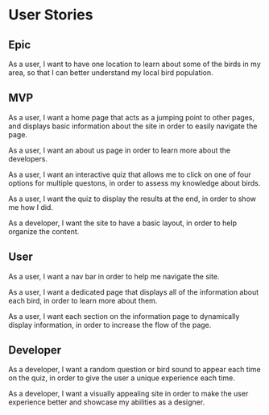 # User Stories #


## Epic ##

As a user, I want to have one location to learn about some of the birds in my area, so that I can better understand my local bird population.

## MVP ##

As a user, I want a home page that acts as a jumping point to other pages, and displays basic information about the site in order to easily navigate the page.

As a user, I want an about us page in order to learn more about the developers.

As a user, I want an interactive quiz that allows me to click on one of four options for multiple questons, in order to assess my knowledge about birds.

As a user, I want the quiz to display the results at the end, in order to show me how I did.

As a developer, I want the site to have a basic layout, in order to help organize the content.

## User ##

As a user, I want a nav bar in order to help me navigate the site.

As a user, I want a dedicated page that displays all of the information about each bird, in order to learn more about them.

As a user, I want each section on the information page to dynamically display information, in order to increase the flow of the page.

## Developer ##

As a developer, I want a random question or bird sound to appear each time on the quiz, in order to give the user a unique experience each time.

As a developer, I want a visually appealing site in order to make the user experience better and showcase my abilities as a designer.

